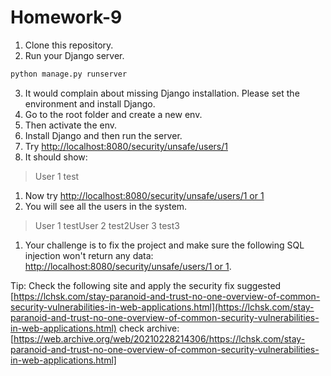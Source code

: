 # Homework-9
1. Clone this repository.
2. Run your Django server.

```bash
python manage.py runserver
```

3. It would complain about missing Django installation. Please set the environment and install Django.
4. Go to the root folder and create a new env.
5. Then activate the env.
6. Install Django and then run the server.
8. Try [http://localhost:8080/security/unsafe/users/1](http://localhost:8080/security/unsafe/users/1)
9. It should show:

> User 1 test

1. Now try [http://localhost:8080/security/unsafe/users/1 or 1](http://localhost:8080/security/unsafe/users/1%20or%201)
2. You will see all the users in the system.

> User 1 testUser 2 test2User 3 test3

1. Your challenge is to fix the project and make sure the following SQL injection won't return any data: [http://localhost:8080/security/unsafe/users/1 or 1](http://localhost:8080/security/unsafe/users/1%20or%201).

Tip: Check the following site and apply the security fix suggested [https://lchsk.com/stay-paranoid-and-trust-no-one-overview-of-common-security-vulnerabilities-in-web-applications.html](https://lchsk.com/stay-paranoid-and-trust-no-one-overview-of-common-security-vulnerabilities-in-web-applications.html)
check archive:[https://web.archive.org/web/20210228214306/https://lchsk.com/stay-paranoid-and-trust-no-one-overview-of-common-security-vulnerabilities-in-web-applications.html]
